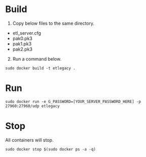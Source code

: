 # Build
  1. Copy below files to the same directory.
  - etl_server.cfg
  - pak0.pk3
  - pak1.pk3
  - pak2.pk3

  2. Run a command below.

  `sudo docker build -t etlegacy .`

# Run

  `sudo docker run -e G_PASSWORD=[YOUR_SERVER_PASSWORD_HERE] -p 27960:27960/udp etlegacy`

# Stop
  All containers will stop.

  `sudo docker stop $(sudo docker ps -a -q)`
